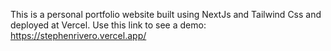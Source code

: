 This is a personal portfolio website built using NextJs and Tailwind Css and deployed at Vercel.
Use this link to see a demo: https://stephenrivero.vercel.app/
